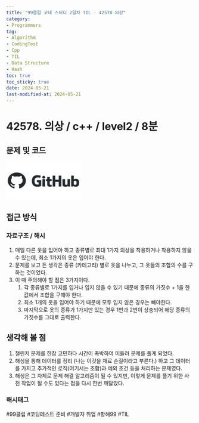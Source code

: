 ```yaml
---
title: "99클럽 코테 스터디 2일차 TIL - 42578 의상"
category:
- Programmers
tag:
- Algorithm
- CodingTest
- Cpp
- TIL
- Data Structure
- Hash
toc: true
toc_sticky: true
date: 2024-05-21
last-modified-at: 2024-05-21
---
```


# 42578. 의상 / c++ / level2 / 8분

## 문제 및 코드

[<img src="https://github.com/Sho1007/sho1007.github.io/blob/main/assets/images/github-logo-vector.png?raw=true" width="200" height="100"/>](https://github.com/Sho1007/Algorithm/tree/main/%ED%94%84%EB%A1%9C%EA%B7%B8%EB%9E%98%EB%A8%B8%EC%8A%A4/2/42578.%E2%80%85%EC%9D%98%EC%83%81)

## 접근 방식
### 자료구조 / 해시
1. 매일 다른 옷을 입어야 하고 종류별로 최대 1가지 의상을 착용하거나 착용하지 않을 수 있는데, 최소 1가지의 옷은 입어야 한다.
2. 문제를 보고 든 생각은 종류 (카테고리) 별로 옷을 나누고, 그 옷들의 조합의 수를 구하는 것이었다.
3. 이 때 주의해야 할 점은 3가지이다.
    1. 각 종류별로 1가지를 입거나 입지 않을 수 있기 때문에 종류의 가짓수 + 1을 한 값에서 조합을 구해야 한다.
    2. 최소 1개의 옷을 입어야 하기 때문에 모두 입지 않은 경우는 빼야한다.
    3. 마지막으로 옷의 종류가 1가지만 있는 경우 1번과 2번이 상충되어 해당 종류의 가짓수를 그대로 출력한다.

## 생각해 볼 점
1. 챌린저 문제를 한참 고민하다 시간이 촉박하여 미들러 문제를 풀게 되었다.
2. 해싱을 통해 데이터를 정리 (나는 이것을 재료 손질이라고 부른다.) 하고 그 데이터를 가지고 추가적인 로직(여기서는 조합)과 예외 조건 등을 처리하는 문제였다.
3. 해싱은 그 자체로 문제 해결 알고리즘이 될 수 있지만, 이렇게 문제를 풀기 위한 사전 작업이 될 수도 있다는 점을 다시 한번 깨달았다.

###  해시태그
#99클럽 #코딩테스트 준비 #개발자 취업 #항해99 #TIL